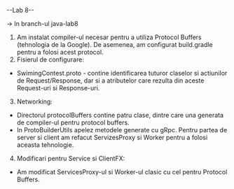 --Lab 8--

-> In branch-ul java-lab8
1. Am instalat compiler-ul necesar pentru a utiliza Protocol Buffers (tehnologia de la Google). De asemenea, am configurat build.gradle pentru a folosi acest protocol.
2. Fisierul de configurare:
- SwimingContest.proto - contine identificarea tuturor claselor si actiunilor de Request/Response, dar si a atributelor care rezulta din aceste Request-uri si Response-uri.
3. Networking:
- Directorul protocolBuffers contine patru clase, dintre care una generata de compiler-ul pentru protocol buffers.
- In ProtoBuilderUtils apelez metodele generate cu gRpc. Pentru partea de server si client am refacut ServizesProxy si Worker pentru a folosi aceasta tehnologie.
4. Modificari pentru Service si ClientFX:
- Am modificat ServicesProxy-ul si Worker-ul clasic cu cel pentru Protocol Buffers.
